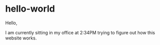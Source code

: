 # hello-world

Hello,

I am currently sitting in my office at 2:34PM trying to figure out how this website works.

